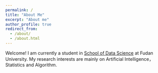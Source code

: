 ```yaml
---
permalink: /
title: "About Me"
excerpt: "About me"
author_profile: true
redirect_from: 
  - /about/
  - /about.html
---
```


Welcome! I am currently a student in [School of Data Science](http://www.sds.fudan.edu.cn) at Fudan University. 
My research interests are mainly on Artificial Intelligence，Statistics and Algorithm.

